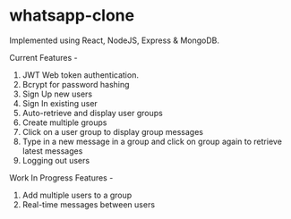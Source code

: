 # whatsapp-clone

Implemented using React, NodeJS, Express & MongoDB.

Current Features -

1. JWT Web token authentication.
2. Bcrypt for password hashing
3. Sign Up new users
4. Sign In existing user
5. Auto-retrieve and display user groups
6. Create multiple groups
7. Click on a user group to display group messages
8. Type in a new message in a group and click on group again to retrieve latest messages
9. Logging out users

Work In Progress Features -

1. Add multiple users to a group
2. Real-time messages between users
